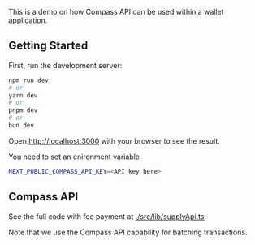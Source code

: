 This is a demo on how Compass API can be used within a wallet application.

## Getting Started

First, run the development server:

```bash
npm run dev
# or
yarn dev
# or
pnpm dev
# or
bun dev
```

Open [http://localhost:3000](http://localhost:3000) with your browser to see the result.

You need to set an enironment variable
```bash
NEXT_PUBLIC_COMPASS_API_KEY=<API key here>
```

## Compass API

See the full code with fee payment at [./src/lib/supplyApi.ts](./src/lib/supplyApi.ts).

Note that we use the Compass API capability for batching transactions.